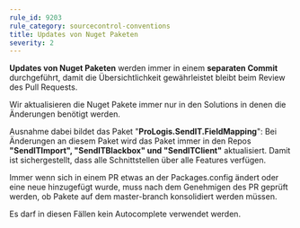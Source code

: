 ```yaml
---
rule_id: 9203
rule_category: sourcecontrol-conventions
title: Updates von Nuget Paketen
severity: 2
---
```

**Updates von Nuget Paketen** werden immer in einem **separaten Commit** durchgeführt, damit die Übersichtlichkeit gewährleistet bleibt beim Review des Pull Requests.

Wir aktualisieren die Nuget Pakete immer nur in den Solutions in denen die Änderungen benötigt werden.

Ausnahme dabei bildet das Paket "**ProLogis.SendIT.FieldMapping**":
Bei Änderungen an diesem Paket wird das Paket immer in den Repos **"SendITImport", "SendITBlackbox" und "SendITClient"** aktualisiert. Damit ist sichergestellt, dass alle Schnittstellen über alle Features verfügen.

Immer wenn sich in einem PR etwas an der Packages.config ändert oder eine neue hinzugefügt wurde, muss nach dem Genehmigen des PR geprüft werden, ob Pakete auf dem master-branch konsolidiert werden müssen.

Es darf in diesen Fällen kein Autocomplete verwendet werden.